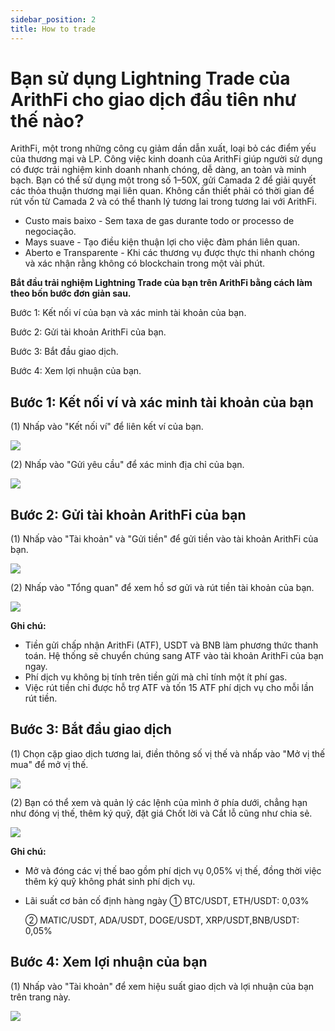 ```yaml
---
sidebar_position: 2
title: How to trade
---
```


# Bạn sử dụng Lightning Trade của ArithFi cho giao dịch đầu tiên như thế nào?

ArithFi, một trong những công cụ giảm dần dẫn xuất, loại bỏ các điểm yếu của thương mại và LP. Công việc kinh doanh của ArithFi giúp người sử dụng có được trải nghiệm kinh doanh nhanh chóng, dễ dàng, an toàn và minh bạch. Bạn có thể sử dụng một trong số 1–50X, gửi Camada 2 để giải quyết các thỏa thuận thương mại liên quan. Không cần thiết phải có thời gian để rút vốn từ Camada 2 và có thể thanh lý tương lai trong tương lai với ArithFi.

- Custo mais baixo - Sem taxa de gas durante todo or processo de negociação.
- Mays suave - Tạo điều kiện thuận lợi cho việc đàm phán liên quan.
- Aberto e Transparente - Khi các thương vụ được thực thi nhanh chóng và xác nhận rằng không có blockchain trong một vài phút.

**Bắt đầu trải nghiệm Lightning Trade của bạn trên ArithFi bằng cách làm theo bốn bước đơn giản sau.**

Bước 1: Kết nối ví của bạn và xác minh tài khoản của bạn.

Bước 2: Gửi tài khoản ArithFi của bạn.

Bước 3: Bắt đầu giao dịch.

Bước 4: Xem lợi nhuận của bạn.

## Bước 1: Kết nối ví và xác minh tài khoản của bạn

(1) Nhấp vào "Kết nối ví" để liên kết ví của bạn.

![](https://bafybeicp5kgnfe7q6vtc6jlprv33setne7hmdwhwthop2juj7j3e257df4.ipfs.nftstorage.link/11.png)

(2) Nhấp vào "Gửi yêu cầu" để xác minh địa chỉ của bạn.

![](https://bafybeicp5kgnfe7q6vtc6jlprv33setne7hmdwhwthop2juj7j3e257df4.ipfs.nftstorage.link/22.png)

## Bước 2: Gửi tài khoản ArithFi của bạn

(1) Nhấp vào "Tài khoản" và "Gửi tiền" để gửi tiền vào tài khoản ArithFi của bạn.

![](https://bafybeicp5kgnfe7q6vtc6jlprv33setne7hmdwhwthop2juj7j3e257df4.ipfs.nftstorage.link/33.png)

(2) Nhấp vào "Tổng quan" để xem hồ sơ gửi và rút tiền tài khoản của bạn.

![](https://bafybeicp5kgnfe7q6vtc6jlprv33setne7hmdwhwthop2juj7j3e257df4.ipfs.nftstorage.link/44.png)

**Ghi chú:**

- Tiền gửi chấp nhận ArithFi (ATF), USDT và BNB làm phương thức thanh toán. Hệ thống sẽ chuyển chúng sang ATF vào tài khoản ArithFi của bạn ngay.
- Phí dịch vụ không bị tính trên tiền gửi mà chỉ tính một ít phí gas.
- Việc rút tiền chỉ được hỗ trợ ATF và tốn 15 ATF phí dịch vụ cho mỗi lần rút tiền.

## Bước 3: Bắt đầu giao dịch

(1) Chọn cặp giao dịch tương lai, điền thông số vị thế và nhấp vào "Mở vị thế mua" để mở vị thế.

![](https://bafybeicp5kgnfe7q6vtc6jlprv33setne7hmdwhwthop2juj7j3e257df4.ipfs.nftstorage.link/55.png)

(2) Bạn có thể xem và quản lý các lệnh của mình ở phía dưới, chẳng hạn như đóng vị thế, thêm ký quỹ, đặt giá Chốt lời và Cắt lỗ cũng như chia sẻ.

![](https://bafybeicp5kgnfe7q6vtc6jlprv33setne7hmdwhwthop2juj7j3e257df4.ipfs.nftstorage.link/66.png)

**Ghi chú:**

- Mở và đóng các vị thế bao gồm phí dịch vụ 0,05% vị thế, đồng thời việc thêm ký quỹ không phát sinh phí dịch vụ.

- Lãi suất cơ bản cố định hàng ngày ① BTC/USDT, ETH/USDT: 0,03%

  ② MATIC/USDT, ADA/USDT, DOGE/USDT, XRP/USDT,BNB/USDT: 0,05%

## Bước 4: Xem lợi nhuận của bạn

(1) Nhấp vào "Tài khoản" để xem hiệu suất giao dịch và lợi nhuận của bạn trên trang này.

![](https://bafybeicp5kgnfe7q6vtc6jlprv33setne7hmdwhwthop2juj7j3e257df4.ipfs.nftstorage.link/77.png)